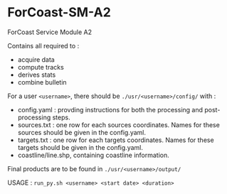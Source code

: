# ForCoast-SM-A2
ForCoast Service Module A2

Contains all required to : 
  * acquire data
  * compute tracks
  * derives stats
  * combine bulletin
   
   
For a user `<username>`, there should be `./usr/<username>/config/` with : 
  * config.yaml : provding instructions for both the processing and post-processing steps.
  * sources.txt : one row for each sources coordinates. Names for these sources should be given in the config.yaml.
  * targets.txt : one row for each targets coordinates. Names for these targets should be given in the config.yaml.
  * coastline/line.shp, containing coastline information. 

Final products are to be found in `./usr/<username>/output/`
  
USAGE : `run_py.sh <username> <start date> <duration>`
